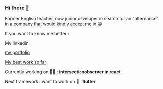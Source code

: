 ### Hi there 👋

Former English teacher, now junior developer in search for an "alternance" in a company that would kindly accept me in.😁

If you want to know me better :

[My linkedin][linkedin]

 [my portfolio][website]

[My best work so far][picwik]

Currently working on 💪🏻 : <b>intersectionobserver in react</b>


Next framework I want to work on 🧐 : <b>flutter</b>


  [website]: https://armand-meunier.herokuapp.com/
[picwik]: http://pic-wik-toys-clone.herokuapp.com/
[linkedin]: https://www.linkedin.com/in/armand-meunier/

